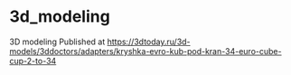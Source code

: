# 3d_modeling
3D modeling
Published at https://3dtoday.ru/3d-models/3ddoctors/adapters/kryshka-evro-kub-pod-kran-34-euro-cube-cup-2-to-34
